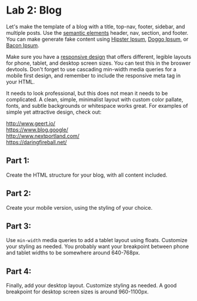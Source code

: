 

# Lab 2: Blog

Let's make the template of a blog with a title, top-nav, footer, sidebar, and multiple posts. Use the [semantic elements](https://www.w3schools.com/html/html5_semantic_elements.asp) header, nav, section, and footer. You can make generate fake content using [Hipster Ipsum](https://hipsum.co/), [Doggo Ipsum](https://doggoipsum.com/), or [Bacon Ipsum](https://baconipsum.com/). 

Make sure you have a [responsive design](../docs/09%20-%20CSS%20Responsive%20Design.md) that offers different, legible layouts for phone, tablet, and desktop screen sizes. You can test this in the broswer devtools. Don't forget to use cascading min-width media queries for a mobile first design, and remember to include the responsive meta tag in your HTML.

It needs to look professional, but this does not mean it needs to be complicated. A clean, simple, minimalist layout with custom color pallate, fonts, and subtle backgrounds or whitespace works great. For examples of simple yet attractive design, check out:  

http://www.geert.io/  
https://www.blog.google/  
http://www.nextportland.com/  
https://daringfireball.net/  

## Part 1:

Create the HTML structure for your blog, with all content included.

## Part 2:

Create your mobile version, using the styling of your choice.

## Part 3:

Use ```min-width``` media queries to add a tablet layout using floats. Customize your styling as needed. You probably want your breakpoint between phone and tablet widths to be somewhere around 640-768px.

## Part 4:

Finally, add your desktop layout. Customize styling as needed. A good breakpoint for desktop screen sizes is around 960-1100px.

